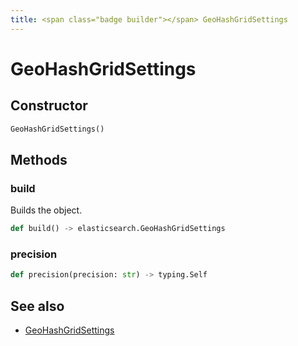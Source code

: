 ```yaml
---
title: <span class="badge builder"></span> GeoHashGridSettings
---
```

# <span class="badge builder"></span> GeoHashGridSettings

## Constructor

```python
GeoHashGridSettings()
```
## Methods

### <span class="badge object-method"></span> build

Builds the object.

```python
def build() -> elasticsearch.GeoHashGridSettings
```

### <span class="badge object-method"></span> precision

```python
def precision(precision: str) -> typing.Self
```

## See also

 * <span class="badge object-type-class"></span> [GeoHashGridSettings](./object-GeoHashGridSettings.md)
